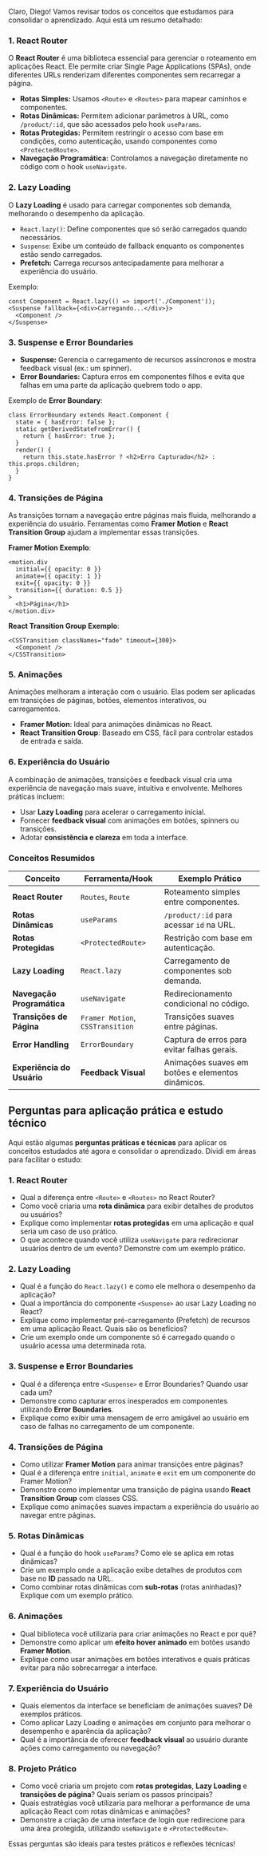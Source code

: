Claro, Diego! Vamos revisar todos os conceitos que estudamos para consolidar o aprendizado. Aqui está um resumo detalhado:

### **1. React Router**

O **React Router** é uma biblioteca essencial para gerenciar o roteamento em aplicações React. Ele permite criar Single Page Applications (SPAs), onde diferentes URLs renderizam diferentes componentes sem recarregar a página.
- **Rotas Simples:** Usamos `<Route>` e `<Routes>` para mapear caminhos e componentes.
- **Rotas Dinâmicas:** Permitem adicionar parâmetros à URL, como `/product/:id`, que são acessados pelo hook `useParams`.
- **Rotas Protegidas:** Permitem restringir o acesso com base em condições, como autenticação, usando componentes como `<ProtectedRoute>`.
- **Navegação Programática:** Controlamos a navegação diretamente no código com o hook `useNavigate`.

### **2. Lazy Loading**

O **Lazy Loading** é usado para carregar componentes sob demanda, melhorando o desempenho da aplicação.
- `React.lazy()`: Define componentes que só serão carregados quando necessários.
- `Suspense`: Exibe um conteúdo de fallback enquanto os componentes estão sendo carregados.
- **Prefetch:** Carrega recursos antecipadamente para melhorar a experiência do usuário.

Exemplo:

```
const Component = React.lazy(() => import('./Component'));
<Suspense fallback={<div>Carregando...</div>}>
  <Component />
</Suspense>
```

### **3. Suspense e Error Boundaries**

- **Suspense:** Gerencia o carregamento de recursos assíncronos e mostra feedback visual (ex.: um spinner).
- **Error Boundaries:** Captura erros em componentes filhos e evita que falhas em uma parte da aplicação quebrem todo o app.

Exemplo de **Error Boundary**:

```
class ErrorBoundary extends React.Component {
  state = { hasError: false };
  static getDerivedStateFromError() {
    return { hasError: true };
  }
  render() {
    return this.state.hasError ? <h2>Erro Capturado</h2> : this.props.children;
  }
}
```

### **4. Transições de Página**

As transições tornam a navegação entre páginas mais fluida, melhorando a experiência do usuário. Ferramentas como **Framer Motion** e **React Transition Group** ajudam a implementar essas transições.

**Framer Motion Exemplo**:

```
<motion.div
  initial={{ opacity: 0 }}
  animate={{ opacity: 1 }}
  exit={{ opacity: 0 }}
  transition={{ duration: 0.5 }}
>
  <h1>Página</h1>
</motion.div>
```

**React Transition Group Exemplo**:

```
<CSSTransition classNames="fade" timeout={300}>
  <Component />
</CSSTransition>
```

### **5. Animações**

Animações melhoram a interação com o usuário. Elas podem ser aplicadas em transições de páginas, botões, elementos interativos, ou carregamentos.
- **Framer Motion**: Ideal para animações dinâmicas no React.
- **React Transition Group**: Baseado em CSS, fácil para controlar estados de entrada e saída.

### **6. Experiência do Usuário**

A combinação de animações, transições e feedback visual cria uma experiência de navegação mais suave, intuitiva e envolvente. Melhores práticas incluem:
- Usar **Lazy Loading** para acelerar o carregamento inicial.
- Fornecer **feedback visual** com animações em botões, spinners ou transições.
- Adotar **consistência e clareza** em toda a interface.

### **Conceitos Resumidos**

|Conceito|Ferramenta/Hook|Exemplo Prático|
|---|---|---|
|**React Router**|`Routes`, `Route`|Roteamento simples entre componentes.|
|**Rotas Dinâmicas**|`useParams`|`/product/:id` para acessar `id` na URL.|
|**Rotas Protegidas**|`<ProtectedRoute>`|Restrição com base em autenticação.|
|**Lazy Loading**|`React.lazy`|Carregamento de componentes sob demanda.|
|**Navegação Programática**|`useNavigate`|Redirecionamento condicional no código.|
|**Transições de Página**|`Framer Motion`, `CSSTransition`|Transições suaves entre páginas.|
|**Error Handling**|`ErrorBoundary`|Captura de erros para evitar falhas gerais.|
|**Experiência do Usuário**|**Feedback Visual**|Animações suaves em botões e elementos dinâmicos.|

## Perguntas para aplicação prática e estudo técnico

Aqui estão algumas **perguntas práticas e técnicas** para aplicar os conceitos estudados até agora e consolidar o aprendizado. Dividi em áreas para facilitar o estudo:

### **1. React Router**

- Qual a diferença entre `<Route>` e `<Routes>` no React Router?
- Como você criaria uma **rota dinâmica** para exibir detalhes de produtos ou usuários?
- Explique como implementar **rotas protegidas** em uma aplicação e qual seria um caso de uso prático.
- O que acontece quando você utiliza `useNavigate` para redirecionar usuários dentro de um evento? Demonstre com um exemplo prático.

### **2. Lazy Loading**

- Qual é a função do `React.lazy()` e como ele melhora o desempenho da aplicação?
- Qual a importância do componente `<Suspense>` ao usar Lazy Loading no React?
- Explique como implementar pré-carregamento (Prefetch) de recursos em uma aplicação React. Quais são os benefícios?
- Crie um exemplo onde um componente só é carregado quando o usuário acessa uma determinada rota.

### **3. Suspense e Error Boundaries**

- Qual é a diferença entre `<Suspense>` e Error Boundaries? Quando usar cada um?
- Demonstre como capturar erros inesperados em componentes utilizando **Error Boundaries**.
- Explique como exibir uma mensagem de erro amigável ao usuário em caso de falhas no carregamento de um componente.

### **4. Transições de Página**

- Como utilizar **Framer Motion** para animar transições entre páginas?
- Qual é a diferença entre `initial`, `animate` e `exit` em um componente do Framer Motion?
- Demonstre como implementar uma transição de página usando **React Transition Group** com classes CSS.
- Explique como animações suaves impactam a experiência do usuário ao navegar entre páginas.

### **5. Rotas Dinâmicas**

- Qual é a função do hook `useParams`? Como ele se aplica em rotas dinâmicas?
- Crie um exemplo onde a aplicação exibe detalhes de produtos com base no **ID** passado na URL.
- Como combinar rotas dinâmicas com **sub-rotas** (rotas aninhadas)? Explique com um exemplo prático.

### **6. Animações**

- Qual biblioteca você utilizaria para criar animações no React e por quê?
- Demonstre como aplicar um **efeito hover animado** em botões usando **Framer Motion**.
- Explique como usar animações em botões interativos e quais práticas evitar para não sobrecarregar a interface.

### **7. Experiência do Usuário**

- Quais elementos da interface se beneficiam de animações suaves? Dê exemplos práticos.
- Como aplicar Lazy Loading e animações em conjunto para melhorar o desempenho e aparência da aplicação?
- Qual é a importância de oferecer **feedback visual** ao usuário durante ações como carregamento ou navegação?

### **8. Projeto Prático**

- Como você criaria um projeto com **rotas protegidas**, **Lazy Loading** e **transições de página**? Quais seriam os passos principais?
- Quais estratégias você utilizaria para melhorar a performance de uma aplicação React com rotas dinâmicas e animações?
- Demonstre a criação de uma interface de login que redirecione para uma área protegida, utilizando `useNavigate` e `<ProtectedRoute>`.

Essas perguntas são ideais para testes práticos e reflexões técnicas!

